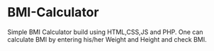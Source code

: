 # BMI-Calculator
Simple BMI Calculator build using HTML,CSS,JS and PHP. One can calculate BMI by entering his/her Weight and Height and check BMI.
